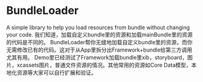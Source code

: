 # BundleLoader
A simple library to help you load resources from bundle without changing your code.
我们知道，加载自定义bundle里的资源和加载mainBundle里的资源的代码是不同的。
BundleLoader帮你无缝地加载自定义bundle里的资源，而你无需修改已有的代码。这对于从App里拆分出Framework+bundle给第三方调用尤其有用。
Demo里已经测试了Framework加载bundle里xib，storyboard，图片，xcassets图片，普通文件资源的情况。其他常用的资源如Core Data模型，本地化资源等大家可以自行扩展和验证。
